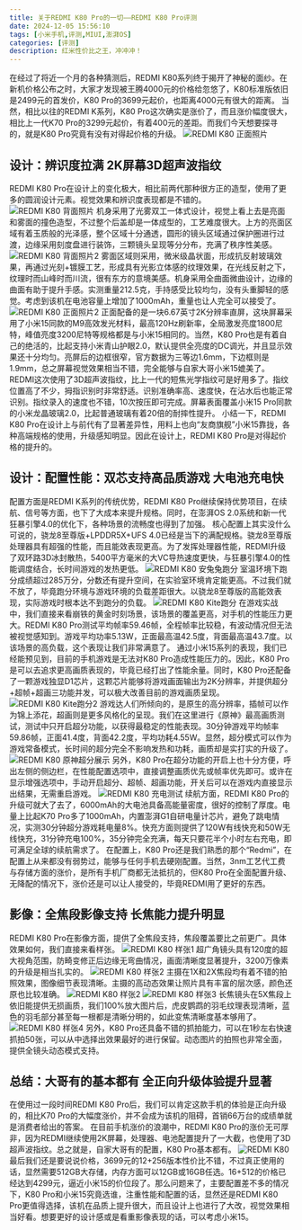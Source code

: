 ```yaml
---
title: 关于REDMI K80 Pro的一切——REDMI K80 Pro评测
date: 2024-12-05 15:56:10
tags: [小米手机,评测,MIUI,澎湃OS]
categories: [评测]
description: 红米性价比之王，冲冲冲！
---
```


在经过了将近一个月的各种猜测后，REDMI K80系列终于揭开了神秘的面纱。在新机价格公布之时，大家才发现被王腾4000元的价格给忽悠了，K80标准版依旧是2499元的首发价，K80 Pro的3699元起价，也距离4000元有很大的距离。
当然，相比以往的REDMI K系列，K80 Pro这次确实是涨价了，而且涨价幅度很大，相比上一代K70 Pro的3299元起价，有着400元的差距。而我们今天想要探寻的，就是K80 Pro究竟有没有对得起价格的升级。
![REDMI K80 正面照片](https://s1.imagehub.cc/images/2024/12/05/3cf2e8f676df11fec44817153ba3e248.md.png)
## 设计：辨识度拉满 2K屏幕3D超声波指纹
REDMI K80 Pro在设计上的变化极大，相比前两代那种很方正的造型，使用了更多的圆润设计元素。视觉效果和辨识度表现都是不错的。
![REDMI K80 背面照片](https://s1.imagehub.cc/images/2024/12/05/3aefb6db098ca8e5c57c9b9f0bd8f07f.md.webp)
机身采用了光雾双工一体式设计，视觉上看上去是亮面和雾面的撞色造型，不过整个后盖却是一体成型的，工艺难度很大。上方的亮面区域有着玉质般的光泽感，整个区域十分通透，圆形的镜头区域通过保护圈进行过渡，边缘采用刻度盘进行装饰，三颗镜头呈现等分分布，充满了秩序性美感。
![REDMI K80 背面照片2](https://s1.imagehub.cc/images/2024/12/05/485d03df28920423ddbe45eb4fb34da9.webp)
雾面区域则采用，微米级晶状面，形成抗反射玻璃效果，再通过光刻+镀膜工艺，形成具有光影立体感的纹理效果，在光线反射之下，纹理时而山峰时而川流，很有东方的意境美感。机身采用全曲面微曲设计，边缘的曲面有助于提升手感。实测重量212.5克，手持感受比较均匀，没有头重脚轻的感觉。考虑到该机在电池容量上增加了1000mAh，重量也让人完全可以接受了。
![REDMI K80 正面照片2](https://s1.imagehub.cc/images/2024/12/05/7c6d59c30111cb60834e7ff9111d07cd.md.webp)
正面配备的是一块6.67英寸2K分辨率直屏，这块屏幕采用了小米15同款的M9高效发光材料，最高120Hz刷新率，全局激发亮度1800尼特，峰值亮度3200尼特等规格都是与小米15相同的。当然，K80 Pro也是有着自己的绝活的，比起支持小米青山护眼2.0，默认提供全亮度的DC调光，并且显示效果还十分均匀。亮屏后的边框很窄，官方数据为三等边1.6mm，下边框则是1.9mm，总之屏幕视觉效果相当不错，完全能够与自家大哥小米15媲美了。
REDMI这次使用了3D超声波指纹，比上一代的短焦光学指纹可是好用多了。指纹位置高了不少，拇指识别时非常舒适。识别准确率高、速度快，在沾水后也能正常识别。指纹录入的速度也不错，10次按压即可完成。屏幕表面覆盖小米15 Pro同款的小米龙晶玻璃2.0，比起普通玻璃有着20倍的耐摔性提升。
小结一下，REDMI K80 Pro在设计上与前代有了显著差异性，用料上也向“友商旗舰”小米15靠拢，各种高端规格的使用，升级感知明显。因此在设计上，REDMI K80 Pro是对得起价格的提升的。
## 设计：配置性能：双芯支持高品质游戏 大电池充电快
配置方面是REDMI K系列的传统优势，REDMI K80 Pro继续保持优势项目，在续航、信号等方面，也下了大成本来提升规格。同时，在澎湃OS 2.0系统和新一代狂暴引擎4.0的优化下，各种场景的流畅度也得到了加强。
核心配置上其实没什么可说的，骁龙8至尊版+LPDDR5X+UFS 4.0已经是当下的满配规格。骁龙8至尊版处理器具有超强的性能，而且能效表现更高。为了发挥处理器性能，REDMI升级了双环路3D冰封散热，5400平方毫米的大VC导热速度更快，与狂暴引擎4.0的性能调度结合，长时间游戏的发热更低。
![REDMI K80 安兔兔跑分](https://s1.imagehub.cc/images/2024/12/05/1fa3994ba56122ed03d2830850047a1e.md.webp)
室温环境下跑分成绩超过285万分，分数还有提升空间，在实验室环境肯定能更高。不过我们就不放了，毕竟跑分环境与游戏环境的负载差距很大。以骁龙8至尊版的高能效表现，实际游戏时根本达不到跑分的负载。
![REDMI K80 Kite跑分](https://s1.imagehub.cc/images/2024/12/05/09e6d9d86c8cff396fa6fac577f9aebb.md.webp)
在游戏实战中，我们直接来看崩铁的黄金时刻场景，该场景的覆盖更高，对手机的性能压力更大。REDMI K80 Pro测试平均帧率59.46帧，全程帧率比较稳，有波动情况但无法被视觉感知到。游戏平均功率5.13W，正面最高温42.5度，背面最高温43.7度。以该场景的高负载，这个表现让我们非常满意了。
通过小米15系列的表现，我们已经能预见到，目前的手机游戏是无法对K80 Pro造成性能压力的。因此，K80 Pro是可以去追求更高画质表现的，毕竟已经打出了性能余量。同时，K80 Pro还配备了一颗游戏独显D1芯片，这颗芯片能够将游戏画面输出为2K分辨率，并提供超分+超帧+超画三功能并发，可以极大改善目前的游戏画质呈现。
![REDMI K80 Kite跑分2](https://s1.imagehub.cc/images/2024/12/05/3f0fd7f9f0c63cbffb0152df50d59929.md.webp)
游戏达人们所倾向的，是原生的高分辨率，插帧可以作为锦上添花，超画则是更多风格化的呈现。我们在这里进行《原神》最高画质测试，测试中只开启超分功能，以获得最稳定的性能表现。30分钟游戏平均帧率59.86帧，正面41.4度，背面42.2度，平均功耗4.55W。显然，超分模式可以作为游戏常备模式，长时间的超分完全不影响发热和功耗，画质却是实打实的升级了。
![REDMI K80 原神超分展示](https://s1.imagehub.cc/images/2024/12/05/31d0ad242fce25d409db9c7901c9c3e0.md.webp)
另外，K80 Pro在超分功能的开启上也十分方便，呼出左侧的侧边栏，在性能配置选项中，直接调整画质优先或帧率优先即可。或许在显示增强选项中，手动开启超分、超帧、超画功能，开关后可以在游戏内直接显示出结果，无需重启游戏。
![REDMI K80 充电测试](https://s1.imagehub.cc/images/2024/12/05/c4979d716d4d2f585dab76dfb18b86eb.md.webp)
续航方面，REDMI K80 Pro的升级可就大了去了，6000mAh的大电池具备高能量密度，很好的控制了厚度。电量上比起K70 Pro多了1000mAh，内置澎湃G1自研电量计芯片，避免了跳电情况，实测30分钟超分游戏耗电量8%。快充方面则提供了120W有线快充和50W无线快充，31分钟充电100%，35分钟完全充满，每天只要花半个小时左右充电，即可满足全球的续航需求了。
在配置上，K80 Pro还是我们熟悉的那个“Redmi”，在配置上从来都没有弱势过，能够与任何手机去硬刚配置。当然，3nm工艺代工费与存储方面的涨价，是所有手机厂商都无法抵抗的，但K80 Pro在全面配置升级、无降配的情况下，涨价还是可以让人接受的，毕竟REDMI用了更好的东西。
## 影像：全焦段影像支持 长焦能力提升明显
REDMI K80 Pro在影像方面，提供了全焦段支持，焦段覆盖要比之前更广。具体效果如何，我们直接来看样张。
![REDMI K80 样张1](https://s1.imagehub.cc/images/2024/12/05/1bd31b3a77ce92e90d9a27b68de3ddb7.md.webp)
超广角镜头具有120度的超大视角范围，防畸变修正后边缘无弯曲情况，画面清晰度显著提升，3200万像素的升级是相当扎实的。
![REDMI K80 样张2](https://s1.imagehub.cc/images/2024/12/05/de83deb979dc14015550c4e72224e94a.md.webp)
主摄在1X和2X焦段均有着不错的拍照效果，图像细节表现清晰。主摄的高动态效果让照片具有丰富的层次感，颜色还原也比较准确。
![REDMI K80 样张2](https://s1.imagehub.cc/images/2024/12/05/0b221c3984d1162bf56044cbbc81aed2.md.webp)
![REDMI K80 样张3](https://s1.imagehub.cc/images/2024/12/05/851e6ca97b7558de410dc5f0cde8f498.md.webp)
长焦镜头在5X焦段上依旧能提供无损画质，我们100%放大图片后，虎皮鹦鹉的羽毛纹理表现清晰，蓝色的羽毛部分甚至每一根都是清晰分明的，如此变焦清晰度基本够用了。
![REDMI K80 样张4](https://s1.imagehub.cc/images/2024/12/05/afa5d0f803383afc33baafedff2cc8a7.gif)
另外，K80 Pro还具备不错的抓拍能力，可以在1秒左右快速抓拍50张，可以从中选择出效果最好的进行保留。动态图片的拍照也非常全面，提供全镜头动态模式支持。
## 总结：大哥有的基本都有 全正向升级体验提升显著
在使用过一段时间REDMI K80 Pro后，我们可以肯定这款手机的体验是正向升级的，相比K70 Pro的大幅度涨价，并不会成为该机的阻碍，首销66万台的成绩单就是消费者给出的答案。
在目前手机涨价的浪潮中，REDMI K80 Pro的涨价无可厚非，因为REDMI继续使用2K屏幕，处理器、电池配置提升了一大截，也使用了3D超声波指纹。总之就是，自家大哥有的配置，K80 Pro基本都有。
![REDMI K80 ](https://s1.imagehub.cc/images/2024/12/05/8851588a3b0bf1483c8916d9d35c6ec4.md.webp)
最后我们还是要说说价格，3699元的12+256版本性价比不错，不过真正使用的话，显然需要512GB大存储，内存方面可以12GB或16GB任选。16+512的价格已经达到4299元，逼近小米15的价位段了。那么问题来了，主要配置差不多的情况下，K80 Pro和小米15究竟选谁，注重性能和配置的话，显然还是REDMI K80 Pro更值得选择，该机在品质上提升很大，而且设计上也进行了大改，视觉效果相当好看。想要更好的设计感或是看重影像表现的话，可以考虑小米15。
